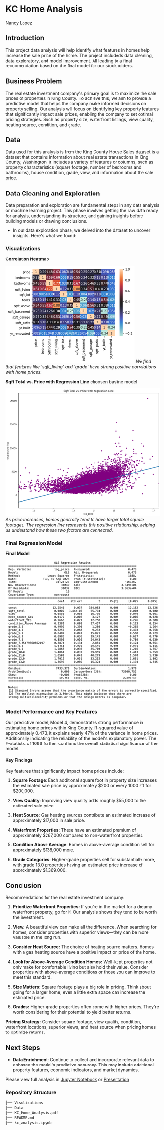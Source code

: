 # KC Home Analysis
Nancy Lopez


## Introduction
This project data analysis will help identify what features in homes help increase the sale price of the home. The project includeds data cleaning, data exploratory, and model improvement. All leading to a final reccomendation based on the final model for our stockholders.

## Business Problem
The real estate investment company's primary goal is to maximize the sale prices of properties in King County. To achieve this, we aim to provide a predictive model that helps the company make informed decisions on property selling. Our analysis will focus on identifying key property features that significantly impact sale prices, enabling the company to set optimal pricing strategies. Such as property size, waterfront listings, view quality, heating source, condition, and grade.

## Data
Data used for this analysis is from the King County House Sales dataset is a dataset that contains information about real estate transactions in King County, Washington. It includes a variety of features or columns, such as property characteristics (square footage, number of bedrooms and bathrooms), house condition, grade, view, and information about the sale price.

## Data Cleaning and Exploration 
Data preparation and exploration are fundamental steps in any data analysis or machine learning project. This phase involves getting the raw data ready for analysis, understanding its structure, and gaining insights before building models or drawing conclusions.

- In our data exploration phase, we delved into the dataset to uncover insights. Here's what we found:

### Visualizations

**Correlation Heatmap**

![Visualization 1](./visualizations/visualization1.png)
*We find that features like 'sqft_living' and 'grade' have strong positive correlations with home prices.*

**Sqft Total vs. Price with Regression Line**
choosen basline model

![Visualization 20](./visualizations/sqft_total.png)
*As price increases, homes generally tend to have larger total square footages. The regression line represents this positive relationship, helping us understand how these two factors are connected.*

### Final Regression Model

**Final Model**

![Final Model](./visualizations/final_model.png)

### Model Performance and Key Features

Our predictive model, Model 4, demonstrates strong performance in estimating home prices within King County. R-squared value of approximately 0.473, it explains nearly 47% of the variance in home prices. Additionally indicating the reliability of the model's explanatory power. The F-statistic of 1688 further confirms the overall statistical significance of the model.

#### Key Findings
Key features that significantly impact home prices include:

1. **Square Footage**: Each additional square foot in property size increases the estimated sale price by approximately $200 or every 1000 sft for $200,000.

2. **View Quality**: Improving view quality adds roughly $55,000 to the estimated sale price.

3. **Heat Source**: Gas heating sources contribute an estimated increase of approximately $17,000 in sale price.

4. **Waterfront Properties**: These have an estimated premium of approximately $267,000 compared to non-waterfront properties.

5. **Condition Above Average**: Homes in above-average condition sell for approximately $138,000 more.

6. **Grade Categories**:  Higher-grade properties sell for substantially more, with grade 13.0 properties having an estimated price increase of approximately $1,369,000.

## Conclusion
Recommendations for the real estate investment company:

1. **Prioritize Waterfront Properties:** If you're in the market for a dreamy waterfront property, go for it! Our analysis shows they tend to be worth the investment.

2. **View:** A beautiful view can make all the difference. When searching for homes, consider properties with superior views—they can be more valuable in the long run.

3. **Consider Heat Source:** The choice of heating source matters. Homes with a gas heating source have a positive impact on price of the home.

4. **Look for Above-Average Condition Homes:** Well-kept properties not only make for comfortable living but also hold their value. Consider properties with above-average conditions or those you can improve to meet this standard.

5. **Size Matters:** Square footage plays a big role in pricing. Think about going for a larger home; even a little extra space can increase the estimated price.

6. **Grades:** Higher-grade properties often come with higher prices. They're worth considering for their potential to yield better returns.


**Pricing Strategy:** Consider square footage, view quality, condition, waterfront locations, superior views, and heat source when pricing homes to optimize returns.


## Next Steps

- **Data Enrichment**: Continue to collect and incorporate relevant data to enhance the model's predictive accuracy. This may include additional property features, economic indicators, and market dynamics.


Please view full analysis in [Jupyter Notebook](https://github.com/nv593/KC_Home_Analysis/blob/main/student.ipynb) or [Presentation](https://github.com/nv593/KC_Home_Analysis/blob/main/KC%20home%20analysis.pdf)

### Repository Structure

```
├── Visulizations
├── Data
├── KC_Home_Analysis.pdf
├── README.md
├── kc_analysis.ipynb
